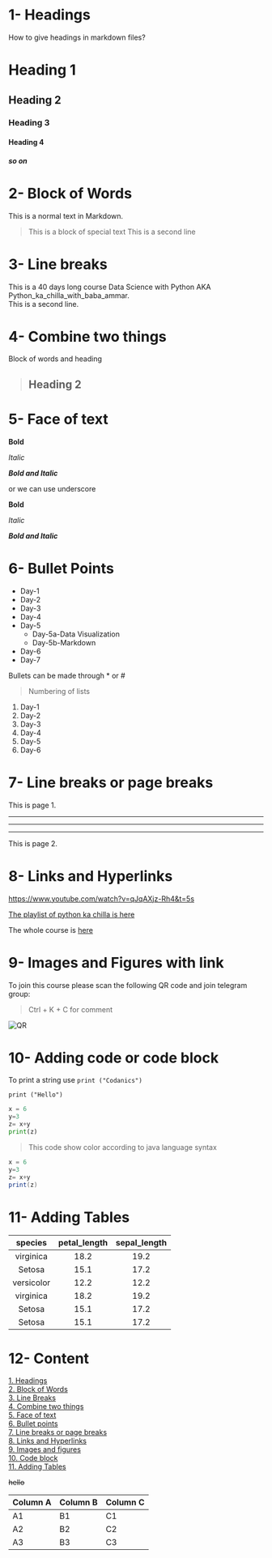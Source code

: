 
# 1- Headings
How to give headings in markdown files?
# Heading 1
## Heading 2
### Heading 3
#### Heading 4
##### so on

# 2- Block of Words

This is a normal text in Markdown.

>This is a block of special text
>This is a second line

# 3- Line breaks

This is a 40 days long course Data Science with Python AKA
Python_ka_chilla_with_baba_ammar.\
This is a second line.


# 4- Combine two things

Block of words and heading

> ## Heading 2

# 5- Face of text

**Bold**

*Italic*

***Bold and Italic***

or we can use underscore

__Bold__

_Italic_

___Bold and Italic___


# 6- Bullet Points

- Day-1
- Day-2
- Day-3
- Day-4
- Day-5
  - Day-5a-Data Visualization
  - Day-5b-Markdown
- Day-6
- Day-7 

Bullets can be made through * or #


>Numbering of lists

1. Day-1
2. Day-2
3. Day-3
4. Day-4
5. Day-5
6. Day-6



# 7- Line breaks or page breaks

This is page 1.

---
___
***


This is page 2.


# 8- Links and Hyperlinks

<https://www.youtube.com/watch?v=qJqAXjz-Rh4&t=5s>

[The playlist of python ka chilla is here](https://www.youtube.com/watch?v=qJqAXjz-Rh4&t=5s)



[Codanics]: https://www.youtube.com/watch?v=qJqAXjz-Rh4&t=5s

The whole course is [here][Codanics]


# 9- Images and Figures with link

To join this course please scan the following QR code and join telegram group:

> Ctrl + K + C for comment

![QR](https://encrypted-tbn0.gstatic.com/images?q=tbn:ANd9GcTe5Vpa-2aVxvCrozFgzcnkNMKJY5VqTfbfDcFgOHg&s)



# 10- Adding code or code block

To print a string use `print ("Codanics")`

`print ("Hello")`

```python
x = 6
y=3
z= x+y
print(z)
```

> This code show color according to java language syntax

```java
x = 6
y=3
z= x+y
print(z)
```


# 11- Adding Tables

| species | petal_length | sepal_length|
|:---------:|:--------------:|:-------------:|
|virginica|18.2|19.2|
|Setosa|15.1|17.2|
|versicolor|12.2|12.2|
|virginica|18.2|19.2|
|Setosa|15.1|17.2|
|Setosa|15.1|17.2|



# 12- Content

[1. Headings](#1--headings)\
[2. Block of Words](#2--block-of-words)\
[3. Line Breaks](#3--line-breaks)\
[4. Combine two things](#4--combine-two-things)\
[5. Face of text](#5--face-of-text)\
[6. Bullet points](#6--bullet-points)\
[7. Line breaks or page breaks](#7--line-breaks-or-page-breaks)\
[8. Links and Hyperlinks](#8--links-and-hyperlinks)\
[9. Images and figures](#9--images-and-figures-with-link)\
[10. Code block](#10--adding-code-or-code-block)\
[11. Adding Tables](#11--adding-tables)

~~hello~~

Column A | Column B | Column C
---------|----------|---------
 A1 | B1 | C1
 A2 | B2 | C2
 A3 | B3 | C3


 
